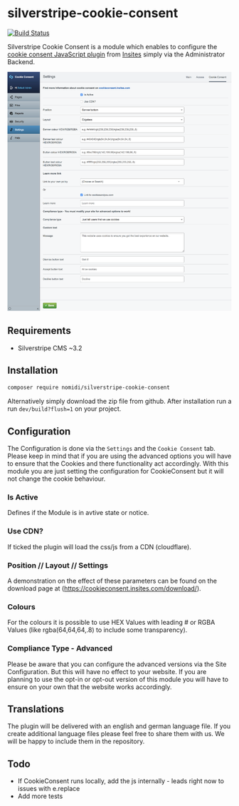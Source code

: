 # silverstripe-cookie-consent

[![Build Status](https://travis-ci.org/nomidi/silverstripe-seo-hero-tool-analysis.svg?branch=master)](https://travis-ci.org/nomidi/silverstripe-seo-hero-tool-analysis)

Silverstripe Cookie Consent is a module which enables to configure
the [cookie consent JavaScript plugin](https://cookieconsent.insites.com/) from [Insites](https://insites.com/)
simply via the Administrator Backend.

![](docs/images/cookieconsent_overview.png)

## Requirements

- Silverstripe CMS ~3.2

## Installation

```sh
composer require nomidi/silverstripe-cookie-consent
```
Alternatively simply download the zip file from github.
After installation run a run `dev/build?flush=1` on your project.

## Configuration

The Configuration is done via the `Settings` and the `Cookie Consent` tab.
Please keep in mind that if you are using the advanced options you will have to ensure that the Cookies and there functionality
act accordingly. With this module you are just setting the configuration for CookieConsent but it will not change the cookie behaviour.

### Is Active

Defines if the Module is in avtive state or notice.

### Use CDN?

If ticked the plugin will load the css/js from a CDN (cloudflare).

### Position // Layout // Settings

A demonstration on the effect of these parameters can be found on the download page at (https://cookieconsent.insites.com/download/).

### Colours

For the colours it is possible to use HEX Values with leading # or RGBA Values (like rgba(64,64,64,.8) to include some transparency).

### Compliance Type - Advanced

Please be aware that you can configure the advanced versions via the Site Configuration. But this will have no effect to your website. If you are planning to use the opt-in or opt-out version of this module you will have to ensure on your own that the website works accordingly.

## Translations

The plugin will be delivered with an english and german language file. If you create additional language files please feel free to share them with us. We will be happy to include them in the repository.

## Todo

- If CookieConsent runs locally, add the js internally - leads right now to issues with e.replace
- Add more tests
